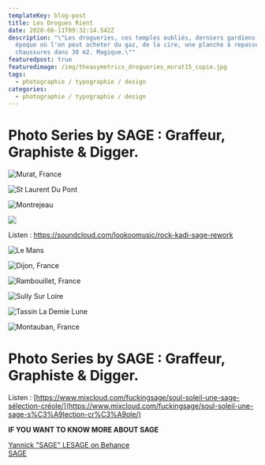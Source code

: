 ```yaml
---
templateKey: blog-post
title: Les Drogues Rient
date: 2020-06-11T09:32:14.542Z
description: "\"Les drogueries, ces temples oubliés, derniers gardiens d'une
  époque où l'on peut acheter du gaz, de la cire, une planche à repasser et des
  chaussures dans 30 m2. Magique.\""
featuredpost: true
featuredimage: /img/theasymetrics_drogueries_murat15_copie.jpg
tags:
  - photographie / typographie / design
categories:
  - photographie / typographie / design
---
```

# Photo Series by SAGE : Graffeur, Graphiste & Digger.

![Murat, France](/img/theasymetrics_drogueries_murat15_copie.jpg "Photo by Yannick Sage")

![St Laurent Du Pont](/img/theasymetrics_stlaurentdupont_droguerie_copie.png "Photo by Yannick Sage")

![Montrejeau](/img/theasymetrics_montrejeau_droguerie.png "Photo by Yannick Sage")

![](/img/droguerie_ruedelancry_theasymetrics_copie.png)

Listen : <https://soundcloud.com/lookoomusic/rock-kadi-sage-rework>

![Le Mans](/img/theasymetrics_droguerie_lemans72_copie.png "Photo by Yannick Lesage")

![Dijon, France](/img/dijon-21-copie.png "Photo by Yannick Sage")

![Rambouillet, France](/img/theasymetrics_droguerie_rambouillet_copie.png "photo by Yannick Sage")

![Sully Sur Loire ](/img/theasymetrics_droguerie_sullysurlooire72_copie.png "Photo By Yannick Sage")

![Tassin La Demie Lune](/img/theasymetrics_drogueries_tassinlademielune_copie.png "Photo by Yannick Sage")

![Montauban, France](/img/theasymetrics_droguerie_montauban_copie.png "Photo by Yannick Sage")



# Photo Series by SAGE : Graffeur, Graphiste & Digger.



Listen : [https://www.mixcloud.com/fuckingsage/soul-soleil-une-sage-sélection-créole/](https://www.mixcloud.com/fuckingsage/soul-soleil-une-sage-s%C3%A9lection-cr%C3%A9ole/)



 **IF YOU WANT TO KNOW MORE ABOUT SAGE**

[Yannick "SAGE" LESAGE on Behance](https://www.behance.net/user/?username=thefuckinsage)\
[SAGE](https://www.mixcloud.com/fuckingsage/stream/)
